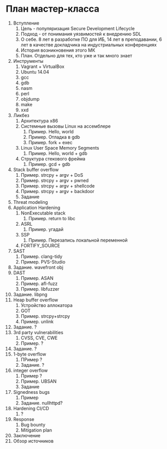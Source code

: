 # План мастер-класса

1. Вступление
   1. Цель - популяризация Secure Development Lifecycle
   2. Подход - от понимания уязвимостей к внедрению SDL
   3. О себе. 8 лет в разработке ПО для ИБ, 14 лет в преподавании, 6 лет в качестве докладчика на индустриальных конференциях
   4. История возникновения этого МК
   5. План. Отдельно для тех, кто уже и так много знает
2. Инструменты
   1. Vagrant + VirtualBox
   2. Ubuntu 14.04
   3. gcc
   4. gdb
   5. nasm
   6. perl
   7. objdump
   8. make
   9. xxd
3. Ликбез
   1. Архитектура x86
   2. Системные вызовы Linux на ассемблере
      1. Пример. Hello, world
      2. Пример. Отладка в gdb
      3. Пример. fork + exec
   3. Linux User Space Memory Segments
      1. Пример. Hello, world + gdb
   4. Структура стекового фрейма
      1. Пример. gcd + gdb
4. Stack buffer overflow
   1. Пример. strcpy + argv + DoS
   2. Пример. strcpy + argv + pwned
   3. Пример. strcpy + argv + shellcode
   4. Пример. strcpy + argv + backdoor
   5. Задание
5. Threat modeling
6. Application Hardening
   1. NonExecutable stack
      1. Пример. return to libc
   2. ASRL
      1. Пример. угадай
   3. SSP
      1. Пример. Перезапись локальной переменной
   4. FORTIFY_SOURCE
7. SAST
   1. Пример. clang-tidy
   2. Пример. PVS-Studio
8. Задание. wavefront obj
9. DAST
   1. Пример. ASAN
   2. Пример. afl-fuzz
   3. Пример. libfuzzer
10. Задание. libpng
11. Heap buffer overflow
    1.  Устройство аллокатора
    2.  GOT
    3.  Пример. strcpy+strcpy
    4.  Пример. unlink
12. Задание. ?
13. 3rd party vulnerabilities
    1.  CVSS, CVE, CWE
    2.  Пример. ?
14. Задание. ?
15. 1-byte overflow
    1.  ПРимер ?
    1.  Задание. ?
16. integer overflow
    1.  Пример ?
    2.  Пример. UBSAN
    3.  Задание
17. Signedness bugs
    1.  Пример
    2.  Задание. nullhttpd?
18. Hardening CI/CD
    1.  ?
19. Response
    1.  Bug bounty
    2.  Mitigation plan
20. Заключение
21. Обзор источников
    
